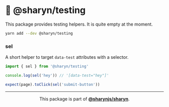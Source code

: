 # 🌹 @sharyn/testing

This package provides testing helpers. It is quite empty at the moment.

```bash
yarn add --dev @sharyn/testing
```

### sel

A short helper to target `data-test` attributes with a selector.

```js
import { sel } from '@sharyn/testing'

console.log(sel('hey')) // '[data-test="hey"]'

expect(page).toClick(sel('submit-button'))
```

<hr />

<p align="center">
  This package is part of <a href="https://github.com/sharynjs/sharyn"><b>@sharynjs/sharyn</b></a>.
</p>
